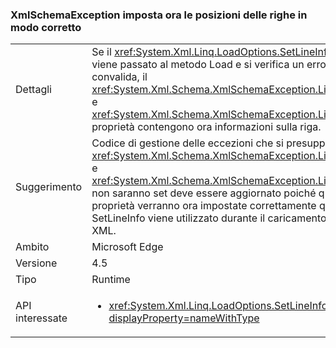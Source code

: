 ### <a name="xmlschemaexception-now-sets-line-positions-properly"></a>XmlSchemaException imposta ora le posizioni delle righe in modo corretto

|   |   |
|---|---|
|Dettagli|Se il <xref:System.Xml.Linq.LoadOptions.SetLineInfo> valore viene passato al metodo Load e si verifica un errore di convalida, il <xref:System.Xml.Schema.XmlSchemaException.LineNumber> e <xref:System.Xml.Schema.XmlSchemaException.LinePosition> proprietà contengono ora informazioni sulla riga.|
|Suggerimento|Codice di gestione delle eccezioni che si presuppone <xref:System.Xml.Schema.XmlSchemaException.LineNumber> e <xref:System.Xml.Schema.XmlSchemaException.LinePosition> non saranno set deve essere aggiornato poiché queste proprietà verranno ora impostate correttamente quando SetLineInfo viene utilizzato durante il caricamento di dati XML.|
|Ambito|Microsoft Edge|
|Versione|4.5|
|Tipo|Runtime|
|API interessate|<ul><li><xref:System.Xml.Linq.LoadOptions.SetLineInfo?displayProperty=nameWithType></li></ul>|

